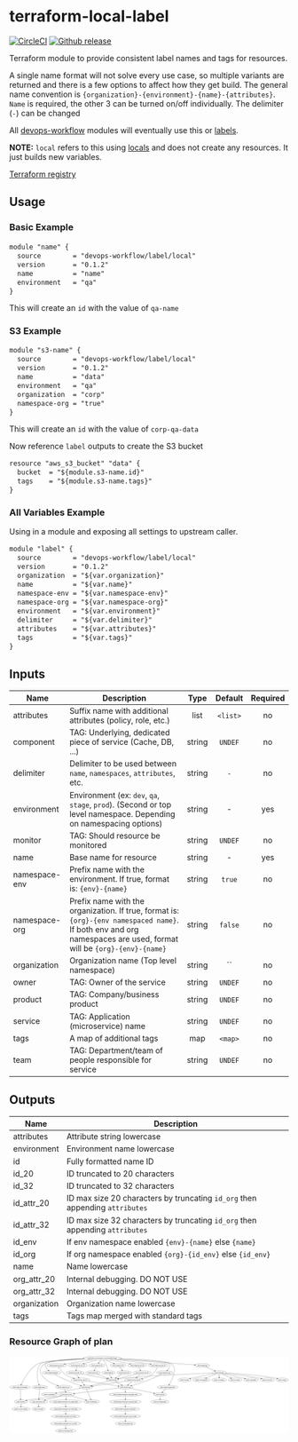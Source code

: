 # terraform-local-label

[![CircleCI](https://circleci.com/gh/appzen-oss/terraform-local-label.svg?style=svg)](https://circleci.com/gh/appzen-oss/terraform-local-label)
[![Github release](https://img.shields.io/github/release/appzen-oss/terraform-local-label.svg)](https://github.com/appzen-oss/terraform-local-label/releases)

Terraform module to provide consistent label names and tags for resources.

A single name format will not solve every use case, so multiple variants are
returned and there is a few options to affect how they get build. The general
name convention is `{organization}-{environment}-{name}-{attributes}`.
`Name` is required, the other 3 can be turned on/off individually.
The delimiter (`-`) can be changed

All [devops-workflow](https://registry.terraform.io/modules/devops-workflow)
modules will eventually use this or [labels](https://registry.terraform.io/modules/devops-workflow/labels/null).

**NOTE:** `local` refers to this using
[locals](https://www.terraform.io/docs/configuration/locals.html) and does not
create any resources. It just builds new variables.

[Terraform registry](https://registry.terraform.io/modules/devops-workflow/label/local)

## Usage

### Basic Example

```hcl
module "name" {
  source        = "devops-workflow/label/local"
  version       = "0.1.2"
  name          = "name"
  environment   = "qa"
}
```

This will create an `id` with the value of `qa-name`

### S3 Example

```hcl
module "s3-name" {
  source        = "devops-workflow/label/local"
  version       = "0.1.2"
  name          = "data"
  environment   = "qa"
  organization  = "corp"
  namespace-org = "true"
}
```

This will create an `id` with the value of `corp-qa-data`

Now reference `label` outputs to create the S3 bucket

```hcl
resource "aws_s3_bucket" "data" {
  bucket  = "${module.s3-name.id}"
  tags    = "${module.s3-name.tags}"
}
```

### All Variables Example

Using in a module and exposing all settings to upstream caller.

```hcl
module "label" {
  source        = "devops-workflow/label/local"
  version       = "0.1.2"
  organization  = "${var.organization}"
  name          = "${var.name}"
  namespace-env = "${var.namespace-env}"
  namespace-org = "${var.namespace-org}"
  environment   = "${var.environment}"
  delimiter     = "${var.delimiter}"
  attributes    = "${var.attributes}"
  tags          = "${var.tags}"
}
```

<!-- BEGINNING OF PRE-COMMIT-TERRAFORM DOCS HOOK -->
## Inputs

| Name | Description | Type | Default | Required |
|------|-------------|:----:|:-----:|:-----:|
| attributes | Suffix name with additional attributes (policy, role, etc.) | list | `<list>` | no |
| component | TAG: Underlying, dedicated piece of service (Cache, DB, ...) | string | `UNDEF` | no |
| delimiter | Delimiter to be used between `name`, `namespaces`, `attributes`, etc. | string | `-` | no |
| environment | Environment (ex: `dev`, `qa`, `stage`, `prod`). (Second or top level namespace. Depending on namespacing options) | string | - | yes |
| monitor | TAG: Should resource be monitored | string | `UNDEF` | no |
| name | Base name for resource | string | - | yes |
| namespace-env | Prefix name with the environment. If true, format is: `{env}-{name}` | string | `true` | no |
| namespace-org | Prefix name with the organization. If true, format is: `{org}-{env namespaced name}`. If both env and org namespaces are used, format will be `{org}-{env}-{name}` | string | `false` | no |
| organization | Organization name (Top level namespace) | string | `` | no |
| owner | TAG: Owner of the service | string | `UNDEF` | no |
| product | TAG: Company/business product | string | `UNDEF` | no |
| service | TAG: Application (microservice) name | string | `UNDEF` | no |
| tags | A map of additional tags | map | `<map>` | no |
| team | TAG: Department/team of people responsible for service | string | `UNDEF` | no |

## Outputs

| Name | Description |
|------|-------------|
| attributes | Attribute string lowercase |
| environment | Environment name lowercase |
| id | Fully formatted name ID |
| id\_20 | ID truncated to 20 characters |
| id\_32 | ID truncated to 32 characters |
| id\_attr\_20 | ID max size 20 characters by truncating `id_org` then appending `attributes` |
| id\_attr\_32 | ID max size 32 characters by truncating `id_org` then appending `attributes` |
| id\_env | If env namespace enabled `{env}-{name}` else `{name}` |
| id\_org | If org namespace enabled `{org}-{id_env}` else `{id_env}` |
| name | Name lowercase |
| org\_attr\_20 | Internal debugging. DO NOT USE |
| org\_attr\_32 | Internal debugging. DO NOT USE |
| organization | Organization name lowercase |
| tags | Tags map merged with standard tags |

<!-- END OF PRE-COMMIT-TERRAFORM DOCS HOOK -->
<!-- BEGINNING OF PRE-COMMIT-TERRAFORM GRAPH HOOK -->

### Resource Graph of plan

![Terraform Graph](resource-plan-graph.png)
<!-- END OF PRE-COMMIT-TERRAFORM GRAPH HOOK -->
